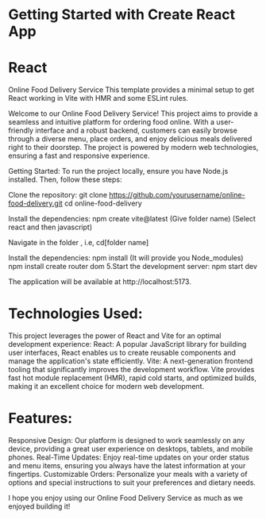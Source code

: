 # Getting Started with Create React App
# React 
Online Food Delivery Service This template provides a minimal setup to get React working in Vite with HMR and some ESLint rules.

Welcome to our Online Food Delivery Service! This project aims to provide a seamless and intuitive platform for ordering food online. With a user-friendly interface and a robust backend, customers can easily browse through a diverse menu, place orders, and enjoy delicious meals delivered right to their doorstep. The project is powered by modern web technologies, ensuring a fast and responsive experience.

Getting Started: To run the project locally, ensure you have Node.js installed. Then, follow these steps:

Clone the repository: git clone https://github.com/yourusername/online-food-delivery.git cd online-food-delivery

Install the dependencies: npm create vite@latest (Give folder name) (Select react and then javascript)

Navigate in the folder , i.e, cd[folder name]

Install the dependencies: npm install (It will provide you Node_modules) npm install create router dom 5.Start the development server: npm start dev

The application will be available at http://localhost:5173.

# Technologies Used:

This project leverages the power of React and Vite for an optimal development experience: React: A popular JavaScript library for building user interfaces, React enables us to create reusable components and manage the application's state efficiently. Vite: A next-generation frontend tooling that significantly improves the development workflow. Vite provides fast hot module replacement (HMR), rapid cold starts, and optimized builds, making it an excellent choice for modern web development.

# Features:

Responsive Design: Our platform is designed to work seamlessly on any device, providing a great user experience on desktops, tablets, and mobile phones. Real-Time Updates: Enjoy real-time updates on your order status and menu items, ensuring you always have the latest information at your fingertips. Customizable Orders: Personalize your meals with a variety of options and special instructions to suit your preferences and dietary needs.

I hope you enjoy using our Online Food Delivery Service as much as we enjoyed building it!
